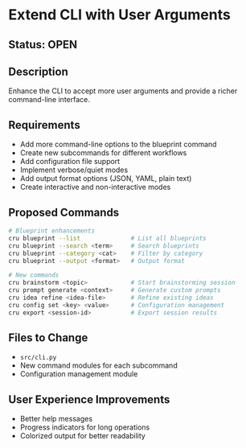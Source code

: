 # Extend CLI with User Arguments

## Status: OPEN

## Description
Enhance the CLI to accept more user arguments and provide a richer command-line interface.

## Requirements
- Add more command-line options to the blueprint command
- Create new subcommands for different workflows
- Add configuration file support
- Implement verbose/quiet modes
- Add output format options (JSON, YAML, plain text)
- Create interactive and non-interactive modes

## Proposed Commands
```bash
# Blueprint enhancements
cru blueprint --list              # List all blueprints
cru blueprint --search <term>     # Search blueprints
cru blueprint --category <cat>    # Filter by category
cru blueprint --output <format>   # Output format

# New commands
cru brainstorm <topic>            # Start brainstorming session
cru prompt generate <context>     # Generate custom prompts
cru idea refine <idea-file>       # Refine existing ideas
cru config set <key> <value>      # Configuration management
cru export <session-id>           # Export session results
```

## Files to Change
- `src/cli.py`
- New command modules for each subcommand
- Configuration management module

## User Experience Improvements
- Better help messages
- Progress indicators for long operations
- Colorized output for better readability